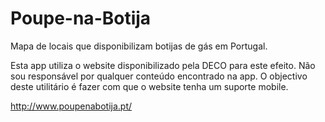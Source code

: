 # Poupe-na-Botija
Mapa de locais que disponibilizam botijas de gás em Portugal.


Esta app utiliza o website disponibilizado pela DECO para este efeito.
Não sou responsável por qualquer conteúdo encontrado na app.
O objectivo deste utilitário é fazer com que o website tenha um suporte mobile.

http://www.poupenabotija.pt/
